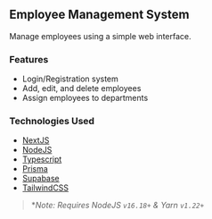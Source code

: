 ## Employee Management System

Manage employees using a simple web interface.

### Features
- Login/Registration system
- Add, edit, and delete employees
- Assign employees to departments

### Technologies Used
- [NextJS](https://nextjs.org/)
- [NodeJS](https://nodejs.org/en/)
- [Typescript](https://www.typescriptlang.org/)
- [Prisma](https://www.prisma.io/)
- [Supabase](https://supabase.com/)
- [TailwindCSS](https://tailwindcss.com/)

> **Note: Requires NodeJS `v16.18+` & Yarn `v1.22+`*